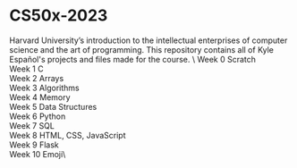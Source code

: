 # CS50x-2023
Harvard University’s introduction to the intellectual enterprises of computer science and the art of programming. This repository contains all of Kyle Español's projects and files made for the course.
\\
Week 0 Scratch\
Week 1 C\
Week 2 Arrays\
Week 3 Algorithms\
Week 4 Memory\
Week 5 Data Structures\
Week 6 Python\
Week 7 SQL\
Week 8 HTML, CSS, JavaScript\
Week 9 Flask\
Week 10 Emoji\
